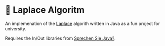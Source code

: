 # 🔢 Laplace Algoritm

An implemenation of the [Laplace](https://en.wikipedia.org/wiki/Determinant#Laplace_expansion) algorith written in Java as a fun project for university.

Requires the In/Out libraries from [Sprechen Sie Java?](https://ssw.jku.at/Misc/JavaBuch/).
